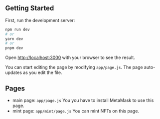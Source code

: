## Getting Started

First, run the development server:

```bash
npm run dev
# or
yarn dev
# or
pnpm dev
```

Open [http://localhost:3000](http://localhost:3000) with your browser to see the result.

You can start editing the page by modifying `app/page.js`. The page auto-updates as you edit the file.

## Pages

- main page: `app/page.js`
    You you have to install MetaMask to use this page.
- mint page: `app/mint/page.js`
    You can mint NFTs on this page.



